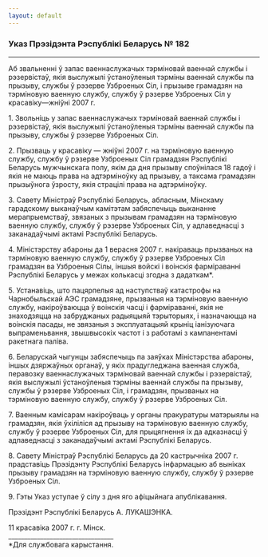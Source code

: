 ```yaml
---
layout: default
---
```


### Указ Прэзідэнта Рэспублікі Беларусь № 182

****

<span class="underline"></span>

Аб звальненні ў запас ваеннаслужачых тэрміновай ваеннай службы і
рэзервістаў, якія выслужылі ўстаноўленыя тэрміны ваеннай службы
па прызыву, службы ў рэзерве Узброеных Сіл, і прызыве грамадзян на
тэрміновую ваенную службу, службу ў рэзерве Узброеных Сіл у
красавіку—жніўні 2007 г.

1\. Звольніць у запас ваеннаслужачых тэрміновай ваеннай службы і
рэзервістаў, якія выслужылі ўстаноўленыя тэрміны ваеннай службы
па прызыву, службы ў рэзерве Узброеных Сіл.

2\. Прызваць у красавіку — жніўні 2007 г. на тэрміновую ваенную службу,
службу ў рэзерве Узброеных Сіл грамадзян Рэспублікі Беларусь
мужчынскага полу, якім да дня прызыву споўнілася 18 гадоў і
якія не маюць права на адтэрміноўку ад прызыву, а таксама грамадзян
прызыўнога ўзросту, якія страцілі права на адтэрміноўку.

3\. Савету Міністраў Рэспублікі Беларусь, абласным, Мінскаму гарадскому
выканаўчым камітэтам забяспечыць выкананне мерапрыемстваў, звязаных з
прызывам грамадзян на тэрміновую ваенную службу, службу ў рэзерве
Узброеных Сіл, у адпаведнасці з заканадаўчымі актамі Рэспублікі
Беларусь.

4\. Міністэрству абароны да 1 верасня 2007 г. накіраваць прызваных на
тэрміновую ваенную службу, службу ў рэзерве Узброеных Сіл грамадзян
ва Узброеныя Сілы, іншыя войскі і воінскія фарміраванні Рэспублікі
Беларусь у межах колькасці згодна з дадаткам\*.

5\. Устанавіць, што пацярпелыя ад наступстваў катастрофы на
Чарнобыльскай АЭС грамадзяне, прызваныя на тэрміновую
ваенную службу, накіроўваюцца ў воінскія часці і фарміраванні,
якія не знаходзяцца на забруджаных радыяцыяй тэрыторыях, і
назначаюцца на воінскія пасады, не звязаныя з эксплуатацыяй
крыніц іанізуючага выпраменьвання, звышвысокіх частот і з работамі з
кампанентамі ракетнага паліва.

6\. Беларускай чыгунцы забяспечыць па заяўках Міністэрства абароны,
іншых дзяржаўных органаў, у якіх прадугледжана ваенная служба,
перавозку ваеннаслужачых тэрміновай ваеннай службы і рэзервістаў,
якія выслужылі ўстаноўленыя тэрміны ваеннай службы па прызыву, службы
ў рэзерве Узброеных Сіл, і грамадзян, прызваных на тэрміновую ваенную
службу, службу ў рэзерве Узброеных Сіл.

7\. Ваенным камісарам накіроўваць у органы пракуратуры матэрыялы на
грамадзян, якія ўхіліліся ад прызыву на тэрміновую ваенную службу,
службу ў рэзерве Узброеных Сіл, для прыцягнення іх да адказнасці ў
адпаведнасці з заканадаўчымі актамі Рэспублікі Беларусь.

8\. Савету Міністраў Рэспублікі Беларусь да 20 кастрычніка 2007 г.
прадставіць Прэзідэнту Рэспублікі Беларусь інфармацыю аб выніках
прызыву грамадзян на тэрміновую ваенную службу, службу ў рэзерве
Узброеных Сіл.

9\. Гэты Указ уступае ў сілу з дня яго афіцыйнага апублікавання.

Прэзідэнт Рэспублікі Беларусь А. ЛУКАШЭНКА.

11 красавіка 2007 г. г. Мінск.  
\_\_\_\_\_\_\_\_\_\_\_\_\_\_\_\_\_\_\_\_\_\_\_\_\_\_\_\_\_\_\_\_\_  
\*Для службовага карыстання.
